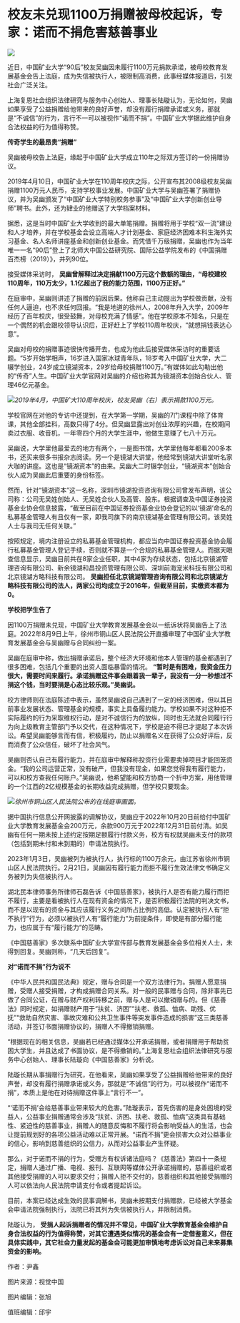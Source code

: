 # 校友未兑现1100万捐赠被母校起诉，专家：诺而不捐危害慈善事业

![](https://inews.gtimg.com/newsapp_bt/0/15736950791/1000)

近日，中国矿业大学“90后”校友吴幽因未履行1100万元捐款承诺，被母校教育发展基金会告上法庭，成为失信被执行人，被限制高消费，此事经媒体报道后，引发社会广泛关注。

上海复恩社会组织法律研究与服务中心创始人、理事长陆璇认为，无论如何，吴幽如果享受了公益捐赠给他带来的良好声誉，却没有履行捐赠承诺或义务，那就是“不诚信”的行为，言行不一可以被视作“诺而不捐”。中国矿业大学据此维护自身合法权益的行为值得称赞。

**传奇学生的最昂贵“捐赠”**

吴幽被母校告上法庭，缘起于中国矿业大学成立110年之际双方签订的一份捐赠协议。

2019年4月10日，中国矿业大学在110周年校庆之际，公开宣布其2008级校友吴幽捐赠1100万元人民币，支持学校事业发展。中国矿业大学与吴幽签署了捐赠协议，并为吴幽颁发了“中国矿业大学特别校务参事”及“中国矿业大学创新创业导师”聘书。此外，还为肄业的他赠送了大学档案材料。

据悉，这是当时中国矿业大学收到的最大单笔捐赠。捐赠将用于学校“双一流”建设和人才培养，并在学校基金会设立高端人才计划基金、家庭经济困难本科生海外实习基金、名人名师讲座基金和创新创业基金。而凭借千万级捐赠，吴幽也作为当年唯一一名“90后”登上了北师大中国公益研究院、国际公益学院发布的《中国捐赠百杰榜（2019）》，并列90位。

接受媒体采访时， **吴幽曾解释过决定捐献1100万元这个数额的理由，“母校建校110周年，110万太少，1.1亿超出了我的能力范围，1100万正好。”**

在庭审中，吴幽则讲述了捐赠的前因后果。他称自己主动提出为学校做贡献，没有任何人逼迫，也不求任何回报。“我是地道的徐州人，2008年升入大学，2009年经历了百年校庆，很受鼓舞，对母校充满了情感”。他在学校原本不知名，只是在一个偶然的机会跟校领导认识后，正好赶上了学校110周年校庆，“就想捐钱表达心意”。

吴幽对母校的捐赠事迹很快传播开去，也成为他此后接受媒体采访时的重要话题。“5岁开始学相声，16岁进入国家冰球青年队，18岁考入中国矿业大学，大二辍学创业，24岁成立镜湖资本，29岁给母校捐赠1100万。”有媒体如此勾勒出他的“传奇”人生。中国矿业大学官网对吴幽的介绍也称其为镜湖资本创始合伙人、管理46亿元基金。

![](https://inews.gtimg.com/newsapp_bt/0/15736950794/1000)_2019年4月，中国矿大110周年校庆，校友吴幽（右）表示捐款1100万元。_

学校官网在对他的专访中还提到，在大学第一学期，吴幽的7门课程中除了体育课，其他全部挂科，高数只得了4分。但吴幽显露出对创业浓厚的兴趣，在校期间卖过衣服、收音机，一年零四个月的大学生涯中，他做生意赚了七八十万元。

吴幽说，大学里他最爱去的地方有两个，一是图书馆，大学里他每年都看200多本书，还买来很多书报杂志阅读。另一个是镜湖大讲堂，他经常到镜湖大讲堂听名家大咖的讲座。这也是“镜湖资本”的由来。吴幽大二时辍学创业，“镜湖资本”创始合伙人成为吴幽此后重要的身份标签。

然而，针对“镜湖资本”这一名称，深圳市镜湖投资咨询有限公司曾发布声明，该公司称：公司无吴姓创始人、无吴姓合伙人及高管、股东。根据调查及中国证券投资基金业协会信息披露，“截至目前在中国证券投资基金业协会登记的以‘镜湖’命名的私募基金管理人有且仅有一家，即我司旗下的南京镜湖基金管理有限公司。﻿﻿该吴姓人士与我司无任何关联。”

按照规定，境内注册设立的私募基金管理机构，都应当向中国证券投资基金协会履行私募基金管理人登记手续，否则就不算是一个合规的私募基金管理人。而据天眼查信息显示，吴幽目前共在8家企业任职，其中4家为存续状态，包括北京镜湖管理咨询有限公司、新余镜湖和昌投资管理有限公司、深圳前海宠米科技有限公司和北京镜湖方略科技有限公司。
**吴幽担任北京镜湖管理咨询有限公司和北京镜湖方略科技有限公司的法人，两家公司均成立于2016年，但截至目前，实缴资本都为0。**

**学校把学生告了**

因1100万捐赠未兑现，中国矿业大学教育发展基金会以一纸诉状将吴幽告上了法庭。2022年8月9日上午，徐州市铜山区人民法院公开直播审理了中国矿业大学教育发展基金会与吴幽赠与合同纠纷一案。

吴幽在庭审中称，做出捐赠承诺后，整个经济大环境和他本人管理的基金都遇到了很多困难，包括几个重要的出资人面临暴雷的情况。
**“暂时是有困难，我资金压力很大，需要时间来履行。承诺捐赠这件事会跟着我一辈子，我没有一分一秒想过不捐这个钱，当时要捐是心态比较乐观。”吴幽说。**

校方律师则在法庭陈述中表示，虽然吴幽说自己遇到了一定的经济困难，但以其目前事业发展状态、管理基金的规模，事实上具备履约能力。学校如果不对这种拒不实际履约的行为采取维权行动，是对不诚信行为的放纵，同时也无法就合同履行行为向上级教育主管部门予以交代，在这种情况下，学校是迫不得已才提起了本次诉讼。希望吴幽能够言而有信，积极履约，防止以捐赠名义在获得了公众好评后，反而消费了公众信任，破坏了社会风气。

吴幽则否认自己有履行能力，并在庭审中解释称投资行业需要卖掉项目才能回笼资金。“我的公司运营正常，没有破产，但我没有现金，如果您觉得我有履行能力，可以和校方查我任何账户。”吴幽说，他希望能和校方协商一个折中方案，用他管理的一个江西的2亿规模基金的长期收益完成捐赠，但学校只要现金。

![](https://inews.gtimg.com/newsapp_bt/0/15736950797/1000)_徐州市铜山区人民法院公布的在线庭审画面。_

据中国执行信息公开网披露的调解协议，吴幽应于2022年10月20日前给付中国矿业大学教育发展基金会200万元，余款900万元于2022年12月31日前付清。如吴幽有任何一期未按上述约定按期足额履行付款义务，校方有权就吴幽未支付的款项（包括到期未付和未到期的）申请法院执行。

2023年1月3日，吴幽被列为被执行人，执行标的1100万余元，由江苏省徐州市铜山区人民法院执行。2月21日，吴幽因有履行能力而拒不履行生效法律文书确定义务被列为失信被执行人。

湖北民本律师事务所律师石磊告诉《中国慈善家》，被执行人是否有能力履行而拒不履行，主要是看被执行人在现有资金的情况下，是否积极履行法院的判决文书，而不是以现有的资金与其应该履行义务之间所占比例的高低。认定被执行人有“拒不执行”行为，必须以被执行人有“履行能力”为前提条件，即使是有部分履行能力，也应属于有“履行能力”的范畴。

《中国慈善家》多次联系中国矿业大学宣传部与教育发展基金会多位相关人士，未得到回复。吴幽则称，“几天后回复”。

**对“诺而不捐”行为说不**

《中华人民共和国民法典》规定，赠与合同是一个双方法律行为。捐赠人愿意捐赠，受赠人接受捐赠，才构成捐赠合同关系。对一般的民事赠与合同，除非事先已做了合同公证，在赠与财产权利转移之前，赠与人是可以撤销赠与的。但《慈善法》同时规定，如捐赠财产用于“扶贫、济困”“扶老、救孤、恤病、助残、优抚”“救助自然灾害、事故灾难和公共卫生事件等突发事件造成的损害”这三类慈善活动，并签订书面捐赠协议的，捐赠人不得撤销捐赠。

“根据现在的相关信息，吴幽若已经通过媒体公开承诺捐赠，或者捐赠用于帮助贫困大学生，并且达成了书面协议，是不得撤销的。”上海复恩社会组织法律研究与服务中心创始人、理事长陆璇向《中国慈善家》分析说。

陆璇长期从事捐赠行为研究，在他看来，吴幽如果享受了公益捐赠给他带来的良好声誉，却没有履行捐赠承诺或义务，那就是“不诚信”的行为，可以被视作“诺而不捐”，本质上是他在对待捐赠这件事上“言行不一”。

“‘诺而不捐’会给慈善事业带来较大的危害。”陆璇表示，首先伤害的是身处困境的受益人，公益事业捐赠通常会涉及“扶贫、济困、扶老、救孤、恤病”这类具有基础性、紧迫性的慈善事业，捐赠人的随意反悔和不履行将会影响受益人的生活，也会让提前规划好的各项公益活动难以正常开展。“诺而不捐”更会损害大众对公益事业的信心，影响到慈善组织的公信力，从而对公益事业产生怀疑。

那么，对于诺而不捐的行为，受赠方有权诉诸法庭吗？《慈善法》第四十一条规定，捐赠人通过广播、电视、报刊、互联网等媒体公开承诺捐赠的，慈善组织或者其他接受捐赠的人可以要求交付；捐赠人拒不交付的，慈善组织和其他接受捐赠的人可以依法向人民法院申请支付令或者提起诉讼。

目前，本案已经达成生效的民事调解书，吴幽未按期支付捐赠款，已经被大学基金会申请法院强制执行，法院已将其列为失信被执行人，并限制消费。

陆璇认为，
**受捐人起诉捐赠者的情况并不常见，中国矿业大学教育基金会维护自身合法权益的行为值得称赞，对其它遭遇类似情况的基金会有一定借鉴意义，但在具体实践中，其它社会力量发起的基金会可能更加审慎地考虑诉讼对自己未来募集资金的影响。**

作者：尹鑫

图片来源：视觉中国

图片编辑：张旭

值班编辑：邱宇


